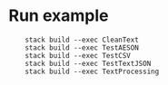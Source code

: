 # Run example

        stack build --exec CleanText
        stack build --exec TestAESON
        stack build --exec TestCSV
        stack build --exec TestTextJSON
        stack build --exec TextProcessing


